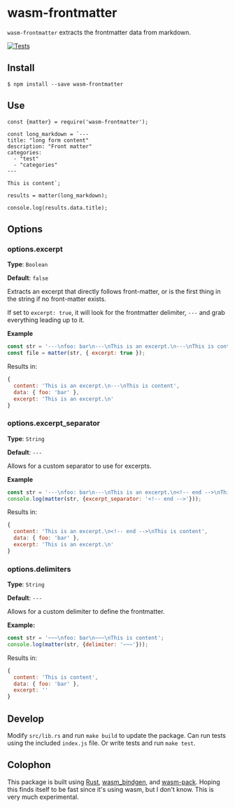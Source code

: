 # wasm-frontmatter

`wasm-frontmatter` extracts the frontmatter data from markdown.

[![Tests](https://github.com/joshfinnie/wasm-frontmatter/workflows/Tests/badge.svg)](https://github.com/joshfinnie/wasm-frontmatter/actions?query=workflow%3ATests)

## Install

```
$ npm install --save wasm-frontmatter
```

## Use

```
const {matter} = require('wasm-frontmatter');

const long_markdown = `---
title: "long form content"
description: "Front matter"
categories:
  - "test"
  - "categories"
---

This is content`;

results = matter(long_markdown);

console.log(results.data.title);
```

## Options

### options.excerpt

**Type**: `Boolean`

**Default**: `false`

Extracts an excerpt that directly follows front-matter, or is the first thing in the string if no front-matter exists.

If set to `excerpt: true`, it will look for the frontmatter delimiter, `---` and grab everything leading up to it.

**Example**

```js
const str = '---\nfoo: bar\n---\nThis is an excerpt.\n---\nThis is content';
const file = matter(str, { excerpt: true });
```

Results in:

```js
{
  content: 'This is an excerpt.\n---\nThis is content',
  data: { foo: 'bar' },
  excerpt: 'This is an excerpt.\n'
}
```

### options.excerpt_separator

**Type**: `String`

**Default**: `---`

Allows for a custom separator to use for excerpts.

**Example**

```js
const str = '---\nfoo: bar\n---\nThis is an excerpt.\n<!-- end -->\nThis is content';
console.log(matter(str, {excerpt_separator: '<!-- end -->'}));
```

Results in:

```js
{
  content: 'This is an excerpt.\n<!-- end -->\nThis is content',
  data: { foo: 'bar' },
  excerpt: 'This is an excerpt.\n'
}
```

### options.delimiters

**Type**: `String`

**Default**: `---`

Allows for a custom delimiter to define the frontmatter.

**Example:**

```js
const str = '~~~\nfoo: bar\n~~~\nThis is content';
console.log(matter(str, {delimiter: '~~~'}));
```
Results in:

```js
{
  content: 'This is content',
  data: { foo: 'bar' },
  excerpt: ''
}
```

## Develop

Modify `src/lib.rs` and run `make build` to update the package. Can run tests using the included `index.js` file. Or write tests and run `make test`.

## Colophon

This package is built using [Rust](https://www.rust-lang.org/), [wasm_bindgen](https://github.com/rustwasm/wasm-bindgen), and [wasm-pack](https://github.com/rustwasm/wasm-pack). Hoping this finds itself to be fast since it's using wasm, but I don't know. This is very much experimental.
